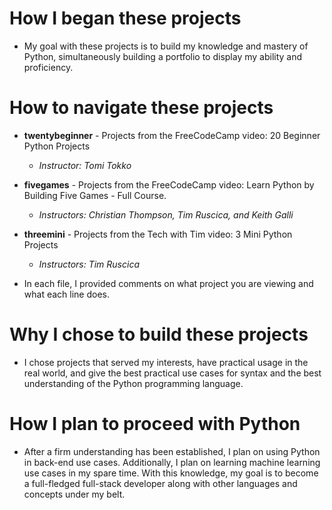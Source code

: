 # How I began these projects

- My goal with these projects is to build my knowledge and mastery of Python, simultaneously building a portfolio to display my ability and proficiency.

# How to navigate these projects
- **twentybeginner** - Projects from the FreeCodeCamp video: 20 Beginner Python Projects
    - _Instructor: Tomi Tokko_
- **fivegames** - Projects from the FreeCodeCamp video: Learn Python by Building Five Games - Full Course.
    - _Instructors: Christian Thompson, Tim Ruscica, and Keith Galli_
- **threemini** - Projects from the Tech with Tim video: 3 Mini Python Projects
    - _Instructors: Tim Ruscica_
      
- In each file, I provided comments on what project you are viewing and what each line does.

# Why I chose to build these projects

- I chose projects that served my interests, have practical usage in the real world, and give the best practical use cases for syntax and the best understanding of the Python programming language.

# How I plan to proceed with Python

- After a firm understanding has been established, I plan on using Python in back-end use cases. Additionally, I plan on learning machine learning use cases in my spare time. With this knowledge, my goal is to become a full-fledged full-stack developer along with other languages and concepts under my belt.
